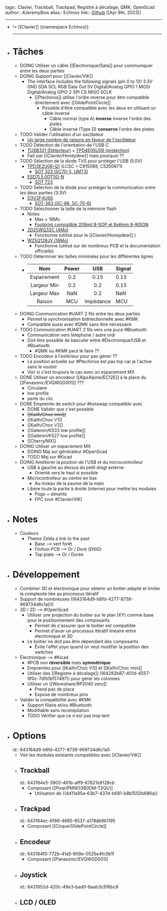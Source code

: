 tags:: Clavier, Trackball, Trackpad, Registre à décalage, QMK, OpenScad
author:: #JeremyBois 
alias:: Echinos
link:: [Github](https://github.com/JeremyBois/Echinos)
[[Apr 8th, 2023]]
***

- ↳ [[Clavier]]
  {{namespace Echinos}}
  ***
- # Tâches
	- DOING Utiliser un câble [[Électronique/Sata]] pour communiquer entre les deux parties
	- DOING Support pour [[Clavier/VIK]]
		- The interface includes the following signals (pin 0 to 12)
		      3.3V
		      GND
		      SDA
		      SCL
		      RGB Data Out
		      5V
		      Digital/Analog GPIO 1
		      MOSI
		      Digital/Analog GPIO 2
		      SPI CS
		      MISO
		      SCLK
			- [[Ptechinos]] utilise l'ordre inverse pour être compatible directement avec [[GlidePointCircle]]
				- Possible d'être compatible avec les deux en utilisant un câble inversé
					- Câble normal (type A) **inverse** inverse l'ordre des pistes
					- Câble inversé (Type D) **conserve** l'ordre des pistes
	- TODO Valider l'utilisation d'un oscillateur
		- [Un large nombre de raisons en faveur de l'oscillateur](https://www.sitime.com/top-8-reasons-use-oscillator-instead-crystal-resonator)
	- TODO Détection de l'orientation de l'USB C
		- [TUSB321 (Détecteur)](https://www.ti.com/lit/ds/symlink/tusb321.pdf) + [TPD4E05U06 (protection)](https://www.ti.com/lit/ds/symlink/tpd4e05u06.pdf)
		- Fait par [[Clavier/Honeydew]] mais pourquoi ??
	- TODO Sélection de la diode TVS pour protéger l'USB (5.0V)
		- [TPD2E2U06-Q1](https://www.ti.com/lit/ds/symlink/tpd2e2u06-q1.pdf) (LCSC = C915089, C5350871)
			- [SOT 323 (SC70-3, UMT3)](https://en.wikipedia.org/wiki/List_of_integrated_circuit_packaging_types#Small-outline_transistor_(SOT))
		- [ESD7L5.0DT5G-N](https://datasheet.lcsc.com/lcsc/2306211546_BORN-ESD7L5-0DT5G-N_C6165124.pdf)
			- [SOT 723](https://en.wikipedia.org/wiki/List_of_integrated_circuit_packaging_types#Small-outline_transistor_(SOT))
	- TODO Sélection de la diode pour protéger la communication entre les deux parties (3.3V)
		- [D3V3F4U6S](https://www.lcsc.com/product-detail/ESD-Protection-Devices_Diodes-Incorporated-D3V3F4U6S-7_C1869321.html)
			- [SOT-363 (SC-88, SC-70-6)](https://en.wikipedia.org/wiki/List_of_integrated_circuit_packaging_types#Small-outline_transistor_(SOT))
	- TODO Sélectionner la taille de la mémoire flash
		- Notes
			- Max = 16Mo
			- [Footprint compatible 209mil 8-SOP et 8x6mm 8-WSON](https://www.macronix.com/Lists/ApplicationNote/Attachments/2044/AN0226V2%20-%20209mil%208-SOP%20and%208x6mm%208-WSON%20Dual%20Layout%20Guide.pdf)
		- [ZD25WQ32C (4Mo)](https://datasheet.lcsc.com/lcsc/2211091800_Zetta-ZD25WQ32CEIGR_C5258281.pdf)
			- Fonctionne (utilisé pour le [[Clavier/Honeydew]] )
		- [W25Q128JV (16Mo)](https://www.winbond.com/resource-files/w25q128jv_dtr%20revc%2003272018%20plus.pdf)
			- Fonctionne (utilisé sur de nombreux PCB et la documentation officielle)
	- TODO Déterminer les tailles minimales pour les différentes lignes
		- |     Nom    | Power | USB | Signal |
		  |:----------:|:-----:|:---:|--------|
		  | Espacement |  0.2  | 0.15 | 0.15    |
		  | Largeur Min | 0.2 | 0.2 | 0.15  |
		  | Largeur Max | NaN | 0.2 | NaN |
		  | Raison     |  MCU   | Impédance | MCU    |
	- DOING Communication #UART 2 fils entre les deux parties
		- Permet la synchronisation bidirectionnelle avec #KMK
		- Compatible aussi avec #QMK sans être nécessaire
	- TODO Communication #UART 2 fils vers une puce #Bluetooth
		- Communication vers téléphone / autre ordi
		- Doit être possible de basculer entre #Électronique/USB et #Bluetooth
			- #QMK ou #KMK peut le faire ??
	- TODO Encodeur à l'extérieur pour pas géner ??
		- La position actuelle sur #Ptechinos est pas top car je l'active sans le vouloir
		- Voir si c'est toujours le cas avec un espacement MX
	- DONE Utiliser un encodeur [[AlpsAlpine/EC12E]] à la place du [[Panasonic/EVQWGD001]] ???
		- Circulaire
		- low profile
		- perte du clic
	- DONE Empreinte de switch pour #hotswap compatible avec
		- DONE Valider que c'est possible
		- ~~[[Kailh/Choc mini]]~~
		- [[Kailh/Choc V1]]
		- [[Kailh/Choc V2]]
		- [[Gateron/KS33 low profile]]
		- [[Gateron/KS27 low profile]]
		- [[Cherry/MX]]
	- DOING Utiliser un espacement MX
		- DOING Maj sur générateur #OpenScad
		- TODO Maj sur #Kicad
	- DOING Améliorer la position de l'USB et du microcontrolleur
		- USB à gauche au dessus du petit doigt externe
			- Orienté vers le haut si possible
		- Microcontrolleur au centre en bas
			- Au niveau de la paume de la main
		- Libère toute la partie à droite (interne) pour   mettre les modules
			- Pogo + aimants
			- FPC (voir #Clavier/VIK)
- # Notes
	- Couleurs
		- Theme Zelda a link to the past
			- Base --> vert forêt
			- Finition PCB --> Or / Doré (ENIG)
			- Top plate --> Or / Dorée
- # Développement
	- Combiner 3D et électronique pour obtenir un boitier adapté et limiter la complexité liée au processus itératif
	- Support de nombreuses ((643164d9-b6fd-4277-8738-969734d6c1a0))
	- 3D / 2D --> #OpenScad
		- Utiliser une projection du boitier sur le plan (XY) comme base pour le positionnement des  composants
			- Permet de s'assurer que le boitier est compatible
			- Permet d'avoir un processus itératif linéaire entre électronique et 3D
		- Le boitier ne doit pas être dépendant des composants
			- Évite l'effet yoyo quand on veut modifier la position des switches
	- Électronique --> #Kicad
		- #PCB non **réversible** mais **symmétrique**
		- Empreintes pour [[Kailh/Choc V1]] et [[Kailh/Choc mini]]
		- Utiliser des [[Registre à décalage]] ((64282b87-401d-4557-9f0c-7dfb1bf57497)) pour gérer les colonnes
		- Utiliser un [[Waveshare/RP2040 zero]]
			- Prend pas de place
			- Expose de nombreux pins
	- Valider la compatibilité avec #KMK
		- Support filaire et/ou #Bluetooth
		- Modifiable sans recompilation
		- TODO Vérifier que ce n'est pas trop lent
- # Options
  id:: 643164d9-b6fd-4277-8738-969734d6c1a0
	- Voir les modules existants compatibles avec [[Clavier/VIK]]
	- ## Trackball
	  id:: 643164e5-3903-461b-aff9-67821e9128cb
		- Composant [[Pixar/PMW3360DM-T2QU]]
			- Utilisation de ((4d11a85a-63b7-437d-b681-b8b1550b686a))
	- ## Trackpad
	  id:: 643164ec-6f86-4685-9537-a178db9b1195
		- Composant [[Cirque/GlidePointCircle]]
	- ## Encodeur
	  id:: 643164f0-772b-41a5-909e-0525e4fc0b1f
		- Composant [[Panasonic/EVQWGD001]]
	- ## Joystick
	  id:: 6431652d-420c-49e3-bad0-6aab3c916bc8
	- ## LCD / OLED